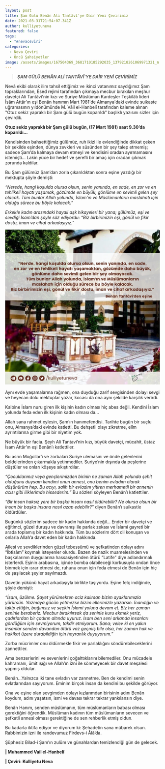 ```yaml
---
layout: post
title: Şam Gülü Benân Ali Tantâvî'ye Dair Yeni Çevirimiz
date: 2021-03-31T21:54:07.341Z
author: kulliyetuneva
featured: false
tags:
  - "#nevaceviri"
categories:
  - Neva Çeviri
  - Öncü Şahsiyetler
image: /assets/images/167504369_3681710185292035_1379218261069971321_n.jpg
---
```

<!--StartFragment-->

> ***ŞAM GÜLÜ BENÂN ALİ TANTÂVÎ'YE DAİR YENİ ÇEVİRİMİZ***

Nevâ ekibi olarak ilim tahsil ettiğimiz ve ikinci vatanımız saydığımız Şam topraklarından, Esed rejimi tarafından çıkmaya mecbur bırakılan meşhur davetçi Ali Tantâvî'nin kızı ve Suriye Müslüman Kardeşler Teşkilâtı lideri İsâm Attâr'ın eşi Benân hanımın Mart 1981'de Almanya'daki evinde suikaste uğramasının yıldönümünde M. Vâil el-Hanbelî tarafından kaleme alınan "Otuz sekiz yapraklı bir Şam gülü bugün koparıldı" başlıklı yazısını sizler için çevirdik. 

<!--StartFragment-->

**Otuz sekiz yapraklı bir Şam gülü bugün, (17 Mart 1981) saat 9.30’da koparıldı...**

Kendisinden bahsettiğimiz gülümüz, ruh ikizi ile evlendiğinde dikkat çeken bir şekilde eşinden, dünya zevkleri ve süsünden bir şey talep etmemiş; sadece Şam’da kalmaya devam etmeyi ve kendisini oradan ayırmamasını istemişti... Lakin yüce bir hedef ve şerefli bir amaç için oradan çıkmak zorunda kaldılar.

Bu Şam gülümüz Şam’dan zorla çıkarıldıktan sonra eşine yazdığı bir mektupta şöyle demişti:

*“Nerede, hangi koşulda olursa olsun, senin yanında, en sade, en zor ve en tehlikeli hayatı yaşamak, gözümde en büyük, gönlüme en sevimli gelen şey olacak. Tüm bunlar Allah yolunda, İslam’ın ve Müslümanların maslahatı için olduğu sürece bu böyle kalacak.”*

*Erkekle kadın arasındaki hayali aşk hikayeleri bir yana; gülümüz, eşi ve sevdiği İsam’dan şöyle söz ediyordu: “Biz birbirimizin eşi, gönül ve fikir dostu, iman ve cihat arkadaşıyız.”*

![](/assets/images/benân-tantâvî-den-eşine.jpg)

Aynı evde yaşamalarına rağmen, ona duyduğu zarif sevgisinden dolayı sevgi ve heyecan dolu mektuplar yazar, kocası da ona aynı şekilde karşılık verirdi.

Kalbine İslam nuru giren ilk kişinin kadın olması hiç abes değil. Kendini İslam yolunda feda eden ilk kişinin kadın olması da...

Allah sana rahmet eylesin, Şam’ın hanımefendisi. Tarihte bugün bir suçlu onu, Almanya’daki evinde katletti. Bu dehşetli olayı zikretme, elîm ayrıntılarına girme gibi bir niyetim yok.

Ne büyük bir facia. Şeyh Ali Tantavi’nin kızı, büyük davetçi, mücahit, üstaz İsam Attâr’ın eşi Benân’ı katlettiler.

Bu asrın Moğollar’ı ve zorbaları Suriye ulemasını ve önde gelenlerini beldelerinden çıkarmakla yetinmediler. Suriye’nin dışında da peşlerine düştüler ve onları köşeye sıkıştırdılar.

*“Çocuklarımız veya gençlerimizden birinin ne zaman Allah yolunda şehit olduğunu duysam kendimi onun annesi, onu benim evladım olarak düşünürüm hep. Bu acıyı, salih bir evladını yitiren merhametli bir annenin acısı gibi iliklerimde hissederim.”* Bu sözleri söyleyen Benân’ı katlettiler.

*“Bir insan haksız yere bir başka insanı nasıl öldürebilir? Ne olursa olsun bir insan bir başka insana nasıl azap edebilir?”* diyen Benân’ı suikastle öldürdüler.

Bugünkü sözlerim sadece bir kadın hakkında değil... Ender bir davetçi ve eğitimci, güzel duruşu ve davranışı ile parlak zekası ve İslami gayreti bir arada toplamış bir kadın hakkında. Tüm bu sözlerim dört dil konuşan ve onlarla Allah’a davet eden bir kadın hakkında.

Ailesi ve sevdiklerinden güzel tebessümü ve şefkatinden dolayı adını “İbtisâm” koymak isteyenler olurdu. Bazen de nazik muamelesinden ve başkalarının duygularına hassasiyetinden ötürü “Latife” diye adlandırmak isterlerdi. Eşinin arabasına, içinde bomba olabileceği korkusuyla ondan önce binmek için ısrar etmesi de, ruhunu onun için feda etmesi de Benân için hiç de şaşılacak şeyler sayılmazdı.

Davetin yükünü hayat arkadaşıyla birlikte taşıyordu. Eşine felç indiğinde, şöyle demişti:

*“İsam, üzülme. Şayet yürümekten aciz kalırsan bizim ayaklarımızla yürürsün. Yazmaya gücün yetmezse bizim ellerimizle yazarsın. İnandığın ve takip ettiğin, bağımsız ve seçkin İslami yoluna devam et. Biz her zaman seninle beraberiz. Mecbur bırakılırsak da seninle kuru ekmek yeriz, çadırlardan bir çadırın altında uyuruz. İsam ben seni arkanda insanları gördüğüm için sevmiyorum, takdir etmiyorum. Sana; velev ki en yakın insanlar senden davandan ötürü vaz geçmiş bile olsa, her zaman hak ve hakikat üzere durabildiğin için hayranlık duyuyorum.”*

Zorba mücrimler onu öldürmekle fikir ve parlaklığını söndürebileceklerini zannettiler.

Ama benzerlerini ve sevenlerini çoğalttıklarını bilemediler. Onu mücadele kahramanı, ümit ışığı ve Allah’ın izni ile sönmeyecek bir davet meşalesi yapmış oldular.

Benân...Yalnızca iki tane evladın var zannetme. Ben de kendimi senin evlatlarından sayıyorum. Eminim birçok insan da kendini bu şekilde görüyor.

Ona ve eşine olan sevgimden dolayı kızlarımdan birisinin adını Benân koydum, adını yaşatsın, ismi ve davası tekrar tekrar yankılansın diye.

Benân Hanım, senden müslümanın, tüm müslümanların babası olması gerektiğini öğrendik. Müslüman kadının tüm müslümanların sevecen ve şefkatli annesi olması gerektiğine de sen rehberlik etmiş oldun.

Bu kadarla iktifa ediyor ve diyorum ki: Şehadetin sana mübarek olsun. Rabbimizin izni ile randevumuz Firdevs-i Âlâ’da.

Şüphesiz Bilad-i Şam’ın zulüm ve günahlardan temizlendiği gün de gelecek.

**\| Muhammed Vail el-Hanbelî**

**\| Çeviri: Kulliyetu Neva**

<!--EndFragment-->